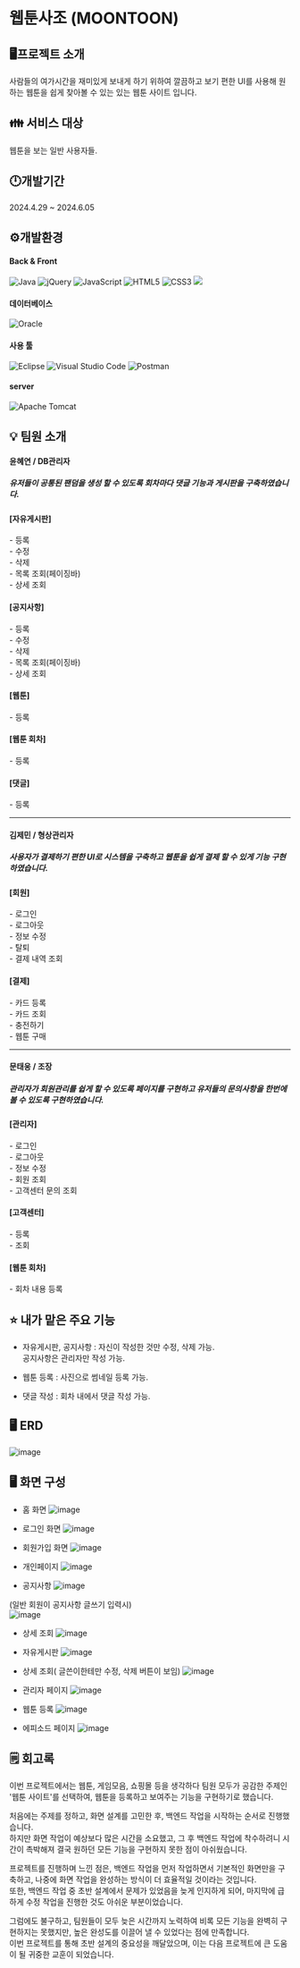 # 웹툰사조 (MOONTOON)

## 🖥️프로젝트 소개
사람들의 여가시간을 재미있게 보내게 하기 위하여 깔끔하고 보기 편한 UI를 사용해 원하는 웹툰을 쉽게 찾아볼 수 있는 있는 웹툰 사이트 입니다.

## 👪 서비스 대상
웹툰을 보는 일반 사용자들.

## 🕛개발기간
2024.4.29 ~ 2024.6.05

##  ⚙️개발환경

<h4>Back & Front</h3>

![Java](https://img.shields.io/badge/java-%23ED8B00.svg?style=for-the-badge&logo=openjdk&logoColor=white)
![jQuery](https://img.shields.io/badge/jquery-%230769AD.svg?style=for-the-badge&logo=jquery&logoColor=white)
![JavaScript](https://img.shields.io/badge/javascript-%23323330.svg?style=for-the-badge&logo=javascript&logoColor=%23F7DF1E)
![HTML5](https://img.shields.io/badge/html5-%23E34F26.svg?style=for-the-badge&logo=html5&logoColor=white)
![CSS3](https://img.shields.io/badge/css3-%231572B6.svg?style=for-the-badge&logo=css3&logoColor=white)
<img src='https://img.shields.io/badge/MyBatis-000000?style=for-the-badge&logo=MyBatis&logoColor=white'>

<h4> 데이터베이스 </h4>

![Oracle](https://img.shields.io/badge/Oracle-F80000?style=for-the-badge&logo=oracle&logoColor=white)

<h4>사용 툴</h4>

![Eclipse](https://img.shields.io/badge/Eclipse-FE7A16.svg?style=for-the-badge&logo=Eclipse&logoColor=white)
![Visual Studio Code](https://img.shields.io/badge/Visual%20Studio%20Code-0078d7.svg?style=for-the-badge&logo=visual-studio-code&logoColor=white)
![Postman](https://img.shields.io/badge/Postman-FF6C37?style=for-the-badge&logo=postman&logoColor=white)

<h4>server </h4>

![Apache Tomcat](https://img.shields.io/badge/apache%20tomcat-%23F8DC75.svg?style=for-the-badge&logo=apache-tomcat&logoColor=black)
<br />

## 💡 팀원 소개
<h4>윤혜연 / DB관리자</h4>

<h5>
  유저들이 공통된 팬덤을 생성 할 수 있도록 회차마다 댓글 기능과 게시판을 구축하였습니다.
</h5>

<h4>[자유게시판]</h4>
<span>- 등록</span> <br />
<span>- 수정</span> <br />
<span>- 삭제</span> <br />
<span>- 목록 조회(페이징바)</span> <br />
<span>- 상세 조회</span> <br />
<h4>[공지사항]</h4>
<span>- 등록</span> <br />
<span>- 수정</span> <br />
<span>- 삭제</span> <br />
<span>- 목록 조회(페이징바)</span> <br />
<span>- 상세 조회</span> <br />
<h4>[웹툰]</h4>
<span>- 등록</span> <br />
<h4>[웹툰 회차]</h4>
<span>- 등록</span> <br />
<h4>[댓글]</h4>
<span>- 등록</span> <br />

***

<h4>김제민 / 형상관리자</h4>

<h5>
  사용자가 결제하기 편한 UI로 시스템을 구축하고 웹툰을 쉽게 결제 할 수 있게 기능 구현하였습니다.
</h5>

<h4>[회원]</h4>
<span>- 로그인</span> <br />
<span>- 로그아웃</span> <br />
<span>- 정보 수정</span> <br />
<span>- 탈퇴</span> <br />
<span>- 결제 내역 조회</span> <br />
<h4>[결제]</h4>
<span>- 카드 등록</span> <br />
<span>- 카드 조회</span> <br />
<span>- 충전하기</span> <br />
<span>- 웹툰 구매</span> <br />

***

<h4>문태웅 / 조장</h4>

<h5>
  관리자가 회원관리를 쉽게 할 수 있도록 페이지를 구현하고 유저들의 문의사항을 한번에 볼 수 있도록 구현하였습니다.
</h5>

<h4>[관리자]</h4>
<span>- 로그인</span> <br />
<span>- 로그아웃</span> <br />
<span>- 정보 수정</span> <br />
<span>- 회원 조회</span> <br />
<span>- 고객센터 문의 조회</span> <br />
<h4>[고객센터]</h4>
<span>- 등록</span> <br />
<span>- 조회</span> <br />
<h4>[웹툰 회차]</h4>
<span>- 회차 내용 등록</span> <br />

## ⭐ 내가 맡은 주요 기능
- 자유게시판, 공지사항 : 
자신이 작성한 것만 수정, 삭제 가능. <br />
공지사항은 관리자만 작성 가능.

- 웹툰 등록 :
사진으로 썸네일 등록 가능.

- 댓글 작성 :
회차 내에서 댓글 작성 가능.

## 🖥️ ERD
![image](https://github.com/user-attachments/assets/5e6f7898-d82d-4414-97a2-ae28e9cbc5eb)


## 🖥️ 화면 구성

- 홈 화면
![image](https://github.com/user-attachments/assets/4aea068d-a66d-405b-a403-4acb8eb400e8)

- 로그인 화면
![image](https://github.com/user-attachments/assets/f195b77f-0e5e-425c-95c6-021df50ba99e)

- 회원가입 화면
![image](https://github.com/user-attachments/assets/2a832da6-8702-4b0a-a6a4-8634ca7a8031)

- 개인페이지
![image](https://github.com/user-attachments/assets/f62bc26e-ec94-429f-a04f-7af0bddc7067)

- 공지사항
![image](https://github.com/user-attachments/assets/f5b06b9a-2f1e-4083-ac3e-401754934382)

(일반 회원이 공지사항 글쓰기 입력시) <br />
![image](https://github.com/user-attachments/assets/e10d76e7-a7e5-4613-a040-dbd8afc30393)

- 상세 조회
![image](https://github.com/user-attachments/assets/b3ee1a4c-0aa1-464c-ba71-23a57b90e8f5)

- 자유게시판
![image](https://github.com/user-attachments/assets/401c6eea-f12d-4d8c-aeab-fd81a70aa28e)
- 상세 조회( 글쓴이한테만 수정, 삭제 버튼이 보임)
![image](https://github.com/user-attachments/assets/c104349a-f4c8-48c9-a0d7-5e23c65fc800)

- 관리자 페이지
![image](https://github.com/user-attachments/assets/5c61f84f-837f-4587-87a7-857535eca02d)

- 웹툰 등록
![image](https://github.com/user-attachments/assets/b780db60-ff4f-4966-819b-b69a32e65c07)

- 에피소드 페이지
![image](https://github.com/user-attachments/assets/be6a40d0-b0af-4bc2-8379-cdfa03cd1e7e)

## 🗒️ 회고록
이번 프로젝트에서는  웹툰, 게임모음, 쇼핑몰 등을 생각하다 팀원 모두가 공감한 주제인 '웹툰 사이트'를 선택하여, 웹툰을 등록하고 보여주는 기능을 구현하기로 했습니다. <br />

처음에는 주제를 정하고, 화면 설계를 고민한 후, 백엔드 작업을 시작하는 순서로 진행했습니다. <br />
하지만 화면 작업이 예상보다 많은 시간을 소요했고, 그 후 백엔드 작업에 착수하려니 시간이 촉박해져 결국 원하던 모든 기능을 구현하지 못한 점이 아쉬웠습니다. <br />

프로젝트를 진행하며 느낀 점은, 백엔드 작업을 먼저 작업하면서 기본적인 화면만을 구축하고, 나중에 화면 작업을 완성하는 방식이 더 효율적일 것이라는 것입니다. <br />
또한, 백엔드 작업 중 초반 설계에서 문제가 있었음을 늦게 인지하게 되어, 마지막에 급하게 수정 작업을 진행한 것도 아쉬운 부분이었습니다. <br />

그럼에도 불구하고, 팀원들이 모두 늦은 시간까지 노력하여 비록 모든 기능을 완벽히 구현하지는 못했지만, 높은 완성도를 이끌어 낼 수 있었다는 점에 만족합니다. <br />
이번 프로젝트를 통해 초반 설계의 중요성을 깨달았으며, 이는 다음 프로젝트에 큰 도움이 될 귀중한 교훈이 되었습니다.
